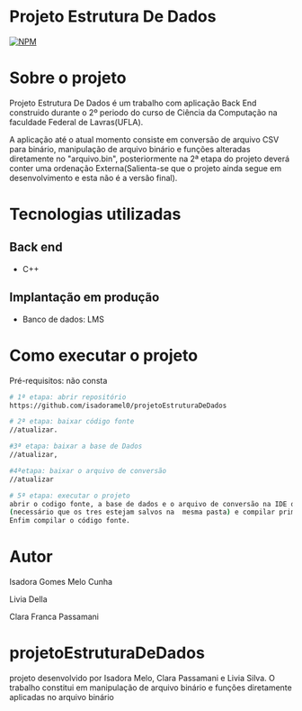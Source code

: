 # Projeto Estrutura De Dados 
[![NPM](https://img.shields.io/npm/l/react)](https://github.com/isadoramel0/projetoEstruturaDeDados/blob/main/LICENSE)

# Sobre o projeto

Projeto Estrutura De Dados é um trabalho com aplicação Back End construido durante o 2º periodo do curso de Ciência da Computação na faculdade Federal de Lavras(UFLA).

A aplicação até o atual momento consiste em conversão de arquivo CSV para binário, manipulação de arquivo binário e funções alteradas diretamente no "arquivo.bin", posteriormente na 2ª etapa do projeto deverá conter uma ordenação Externa(Salienta-se que o projeto ainda segue em desenvolvimento e esta não é a versão final).

# Tecnologias utilizadas
## Back end
- C++
## Implantação em produção

- Banco de dados: LMS

# Como executar o projeto

Pré-requisitos: não consta

```bash
# 1ª etapa: abrir repositório
https://github.com/isadoramel0/projetoEstruturaDeDados

# 2ª etapa: baixar código fonte
//atualizar.

#3ª etapa: baixar a base de Dados
//atualizar,

#4ªetapa: baixar o arquivo de conversão
//atualizar

# 5ª etapa: executar o projeto
abrir o codigo fonte, a base de dados e o arquivo de conversão na IDE de sua preferência,
(necessário que os tres estejam salvos na  mesma pasta) e compilar primeiramente o arquivo de conversão.
Enfim compilar o código fonte.
```

# Autor

Isadora Gomes Melo Cunha

Livia Della 

Clara Franca Passamani

# projetoEstruturaDeDados
projeto desenvolvido por Isadora Melo, Clara Passamani e Livia Silva. O trabalho constitui em manipulação de arquivo binário e  funções diretamente aplicadas no arquivo binário
